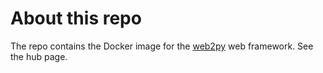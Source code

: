 # About this repo
The repo contains the Docker image for the [web2py](http://www.web2py.com/) web framework. See the hub page. 
